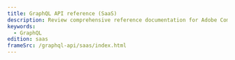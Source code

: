 ```yaml
---
title: GraphQL API reference (SaaS)
description: Review comprehensive reference documentation for Adobe Commerce as a Cloud Service GraphQL API schemas.
keywords:
  - GraphQL
edition: saas
frameSrc: /graphql-api/saas/index.html
---
```

